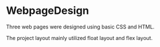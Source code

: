 # WebpageDesign
Three web pages were designed using basic CSS and HTML.

The project layout mainly utilized float layout and flex layout.
